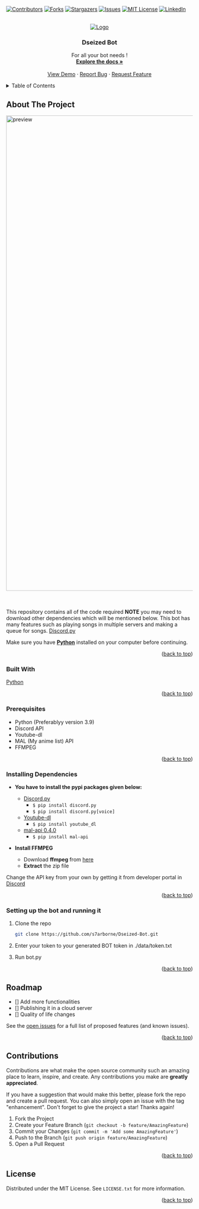<div id="top"></div>

[![Contributors][contributors-shield]][contributors-url]
[![Forks][forks-shield]][forks-url]
[![Stargazers][stars-shield]][stars-url]
[![Issues][issues-shield]][issues-url]
[![MIT License][license-shield]][license-url]
[![LinkedIn][linkedin-shield]][linkedin-url]



<!-- PROJECT LOGO -->
<br />
<div align="center">
  <a href="https://github.com/acm-iem/Dseized-Bot">
    <img src="https://github.com/acm-iem/Dseized-Bot/blob/master/data/Deseized%20Logo%20V2%20Transparent-01.png" alt="Logo">
  </a>

  <h3 align="center">Dseized Bot</h3>

  <p align="center">
    For all your bot needs !
    <br />
    <a href="https://github.com/s7arborne/Dseized-Bot"><strong>Explore the docs »</strong></a>
    <br />
    <br />
    <a href="https://github.com/s7arborne/Dseized-Bot">View Demo</a>
    ·
    <a href="https://github.com/s7arborne/Dseized-Bot/issues">Report Bug</a>
    ·
    <a href="https://github.com/s7arborne/Dseized-Bot/issues">Request Feature</a>
  </p>
</div>



<!-- TABLE OF CONTENTS -->
<details>
  <summary>Table of Contents</summary>
  <ol>
    <li>
      <a href="#about-the-project">About The Project</a>
      <ul>
        <li><a href="#built-with">Built With</a></li>
        <li><a href="#prerequisites">Prerequisites</a></li>
        <li><a href="#installing-dependencies">Installing Dependencies</a></li>
        <li><a href="#setting-up-the-bot-and-running-it">Setting up the bot and running it</a></li>
      </ul>
    </li>
    <li><a href="#roadmap">Roadmap</a></li>
    <li><a href="#contributions">Contributing</a></li>
    <li><a href="#license">License</a></li>
  </ol>
</details>



<!-- ABOUT THE PROJECT -->
## About The Project
<div align="centre">
  <a href="https://github.com/acm-iem/Dseized-Bot">
    <img src="https://github.com/acm-iem/Dseized-Bot/blob/master/data/About%20the%20project.png" alt="preview" width="1280">
  </a>
  <br>
  <br>
  <br>
</div>


This repository contains all of the code required **NOTE** you may need to download other dependencies which will be mentioned below. This bot has many features such as playing songs in multiple servers and making a queue for songs. [Discord.py](https://pypi.org/project/discord.py/)


Make sure you have [**Python**](https://python.org) installed on your computer before continuing.

<p align="right">(<a href="#top">back to top</a>)</p>



### Built With

[Python](https://python.org)


<p align="right">(<a href="#top">back to top</a>)</p>

### Prerequisites

* Python (Preferablyy version 3.9)
* Discord API
* Youtube-dl
* MAL (My anime list) API
* FFMPEG


<p align="right">(<a href="#top">back to top</a>)</p>

### Installing Dependencies


* **You have to install the pypi packages given below:**
    * [Discord.py](https://pypi.org/project/discord.py/)
        * `$ pip install discord.py`
        * `$ pip install discord.py[voice]`
    * [Youtube-dl](https://pypi.org/project/youtube_dl/)
        * `$ pip install youtube_dl`
    * [mal-api 0.4.0 ](https://pypi.org/project/mal-api/)
        * `$ pip install mal-api`

* **Install FFMPEG**
   * Download **ffmpeg** from [here](https://www.gyan.dev/ffmpeg/builds/ffmpeg-release-essentials.zip)
   * **Extract** the zip file 
   

Change the API key from your own by getting it from developer portal in [Discord](https://discord.com/developers/applications)


<p align="right">(<a href="#top">back to top</a>)</p>

### Setting up the bot and running it

1. Clone the repo
   ```sh
   git clone https://github.com/s7arborne/Dseized-Bot.git
   ```
2. Enter your token to your generated BOT token in ./data/token.txt

3. Run bot.py

<p align="right">(<a href="#top">back to top</a>)</p>

<!-- ROADMAP -->
## Roadmap

- [] Add more functionalities
- [] Publishing it in a cloud server
- [] Quality of life changes


See the [open issues](https://github.com/s7arborne/Dseized-Bot/issues) for a full list of proposed features (and known issues).

<p align="right">(<a href="#top">back to top</a>)</p>



<!-- CONTRIBUTING -->
## Contributions

Contributions are what make the open source community such an amazing place to learn, inspire, and create. Any contributions you make are **greatly appreciated**.

If you have a suggestion that would make this better, please fork the repo and create a pull request. You can also simply open an issue with the tag "enhancement".
Don't forget to give the project a star! Thanks again!

1. Fork the Project
2. Create your Feature Branch (`git checkout -b feature/AmazingFeature`)
3. Commit your Changes (`git commit -m 'Add some AmazingFeature'`)
4. Push to the Branch (`git push origin feature/AmazingFeature`)
5. Open a Pull Request

<p align="right">(<a href="#top">back to top</a>)</p>



<!-- LICENSE -->
## License

Distributed under the MIT License. See `LICENSE.txt` for more information.

<p align="right">(<a href="#top">back to top</a>)</p>



<!-- MARKDOWN LINKS & IMAGES -->
<!-- https://www.markdownguide.org/basic-syntax/#reference-style-links -->
[contributors-shield]: https://img.shields.io/github/contributors/s7arborne/Dseized-Bot.svg?style=for-the-badge
[contributors-url]: https://github.com/s7arborne/Dseized-Bot/graphs/contributors
[forks-shield]: https://img.shields.io/github/forks/s7arborne/Dseized-Bot.svg?style=for-the-badge
[forks-url]: https://github.com/s7arborne/Dseized-Bot/network/members
[stars-shield]: https://img.shields.io/github/stars/s7arborne/Dseized-Bot.svg?style=for-the-badge
[stars-url]: https://github.com/s7arborne/Dseized-Bot/stargazers
[issues-shield]: https://img.shields.io/github/issues/s7arborne/Dseized-Bot.svg?style=for-the-badge
[issues-url]: https://github.com/s7arborne/Dseized-Bot/issues
[license-shield]: https://img.shields.io/github/license/s7arborne/Dseized-Bot.svg?style=for-the-badge
[license-url]: https://github.com/s7arborne/Dseized-Bot/blob/master/LICENSE
[linkedin-shield]: https://img.shields.io/badge/-LinkedIn-black.svg?style=for-the-badge&logo=linkedin&colorB=555
[linkedin-url]: https://www.linkedin.com/in/therealsappy/
